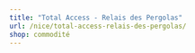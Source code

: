 ```yaml
---
title: "Total Access - Relais des Pergolas"
url: /nice/total-access-relais-des-pergolas/
shop: commodité
---
```

